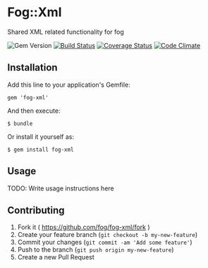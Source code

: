 # Fog::Xml

Shared XML related functionality for fog

![Gem Version](https://badge.fury.io/rb/fog-xml.svg) [![Build Status](https://github.com/fog/fog-xml/actions/workflows/ruby.yml/badge.svg)](https://github.com/fog/fog-xml/actions/workflows/ruby.yml) [![Coverage Status](https://img.shields.io/coveralls/fog/fog-xml.svg)](https://coveralls.io/r/fog/fog-xml?branch=master) [![Code Climate](https://codeclimate.com/github/fog/fog-xml/badges/gpa.svg)](https://codeclimate.com/github/fog/fog-xml)

## Installation

Add this line to your application's Gemfile:

    gem 'fog-xml'

And then execute:

    $ bundle

Or install it yourself as:

    $ gem install fog-xml

## Usage

TODO: Write usage instructions here

## Contributing

1. Fork it ( https://github.com/fog/fog-xml/fork )
2. Create your feature branch (`git checkout -b my-new-feature`)
3. Commit your changes (`git commit -am 'Add some feature'`)
4. Push to the branch (`git push origin my-new-feature`)
5. Create a new Pull Request
